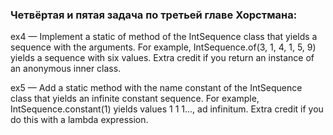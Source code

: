 ### Четвёртая и пятая задача по третьей главе Хорстмана:

ex4 — Implement a static of method of the IntSequence class that yields a sequence with the arguments. For example, IntSequence.of(3, 1, 4, 1, 5, 9) yields a sequence with six values. Extra credit if you return an instance of an anonymous inner class.

ex5 — Add a static method with the name constant of the IntSequence class that yields an infinite constant sequence. For example, IntSequence.constant(1) yields 
values 1 1 1..., ad infinitum. Extra credit if you do this with a lambda expression.
